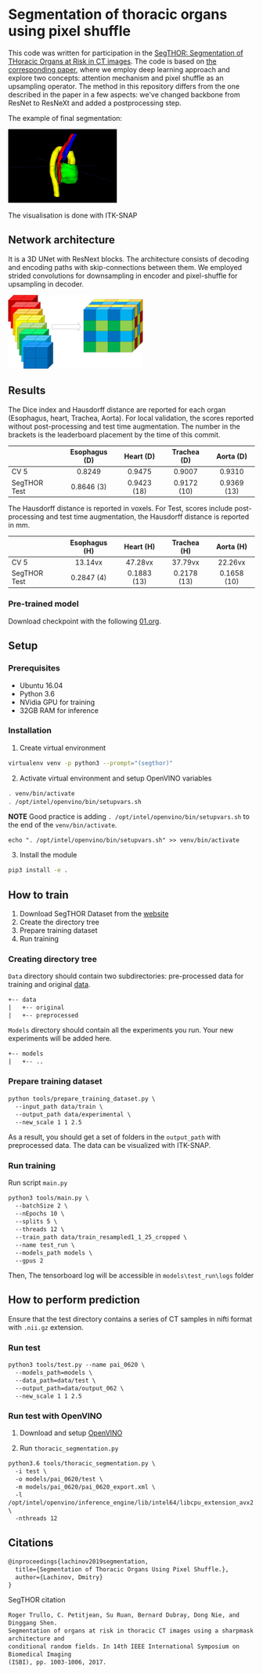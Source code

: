 # Segmentation of thoracic organs using pixel shuffle

This code was written for participation in the [SegTHOR: Segmentation of THoracic Organs at Risk in CT images](https://competitions.codalab.org/competitions/21145).
The code is based on [the corresponding paper](http://ceur-ws.org/Vol-2349/SegTHOR2019_paper_10.pdf), where we employ deep learning approach and explore two concepts: attention mechanism and pixel shuffle as an upsampling  operator. The method in this repository differs from the one described in the paper in a few aspects: we've changed backbone from ResNet to ResNeXt and added a postprocessing step.

The example of final segmentation:  

<img src="media/3dvis.png" alt="drawing" height="150"/>


The visualisation is done with ITK-SNAP


## Network architecture

It is a 3D UNet with ResNext blocks. The architecture consists of decoding and encoding paths with skip-connections
between them. We employed strided convolutions for downsampling in encoder and pixel-shuffle for upsampling in decoder.  


<img src="media/3d_pix_shuffle.png" alt="drawing" height="150"/>

## Results

The Dice index and Hausdorff distance are reported for each organ (Esophagus, heart, Trachea, Aorta). For local
validation, the scores reported without post-processing and test time augmentation. The number in the brackets is the
leaderboard placement by the time of this commit.

|              | Esophagus (D) | Heart (D)   | Trachea (D) | Aorta (D)   |
| :----------- | :-----------: | :---------: | :---------: | :---------: |
| CV 5         | 0.8249        | 0.9475      | 0.9007      | 0.9310      |
| SegTHOR Test | 0.8646 (3)    | 0.9423 (18) | 0.9172 (10) | 0.9369 (13) |

The Hausdorff distance is reported in voxels. For Test, scores include post-processing and test time augmentation, the
Hausdorff distance is reported in mm.

|              | Esophagus (H) | Heart (H)   | Trachea (H) | Aorta (H)   |
| :----------- | :-----------: | :---------: | :---------: | :---------: |
| CV 5         | 13.14vx       | 47.28vx     | 37.79vx     | 22.26vx     |
| SegTHOR Test | 0.2847 (4)    | 0.1883 (13) | 0.2178 (13) | 0.1658 (10) |


### Pre-trained model
Download checkpoint with the following
[01.org](https://download.01.org/opencv/openvino_training_extensions/models/segthor/segthor_0620_best_model.pth).

## Setup

### Prerequisites

* Ubuntu 16.04
* Python 3.6
* NVidia GPU for training
* 32GB RAM for inference


### Installation

1. Create virtual environment
```bash
virtualenv venv -p python3 --prompt="(segthor)"
```

2. Activate virtual environment and setup OpenVINO variables
```bash
. venv/bin/activate
. /opt/intel/openvino/bin/setupvars.sh
```
**NOTE** Good practice is adding `. /opt/intel/openvino/bin/setupvars.sh` to the end of the `venv/bin/activate`.
```
echo ". /opt/intel/openvino/bin/setupvars.sh" >> venv/bin/activate
```

3. Install the module
```bash
pip3 install -e .
```

## How to train
1. Download SegTHOR Dataset from the [website](https://competitions.codalab.org/competitions/21012#participate)
2. Create the directory tree
3. Prepare training dataset
4. Run training

### Creating directory tree

`Data` directory should contain two subdirectories: pre-processed data for training and original
[data](https://competitions.codalab.org/competitions/21012#participate).

```
+-- data
|   +-- original
|   +-- preprocessed
```

`Models` directory should contain all the experiments you run. Your new experiments will be added here.

```
+-- models
|   +-- ..
```

### Prepare training dataset

```
python tools/prepare_training_dataset.py \
  --input_path data/train \
  --output_path data/experimental \
  --new_scale 1 1 2.5
```

As a result, you should get a set of folders in the `output_path` with preprocessed data. The data can be visualized with ITK-SNAP.

### Run training

Run script `main.py`

```
python3 tools/main.py \
  --batchSize 2 \
  --nEpochs 10 \
  --splits 5 \
  --threads 12 \
  --train_path data/train_resampled1_1_25_cropped \
  --name test_run \
  --models_path models \
  --gpus 2
```

Then, The tensorboard log will be accessible in `models\test_run\logs` folder

## How to perform prediction

Ensure that the test directory contains a series of CT samples in nifti format with `.nii.gz` extension.


### Run test

```
python3 tools/test.py --name pai_0620 \
  --models_path=models \
  --data_path=data/test \
  --output_path=data/output_062 \
  --new_scale 1 1 2.5
```

### Run test with OpenVINO

1. Download and setup [OpenVINO](https://software.intel.com/en-us/openvino-toolkit)

2. Run `thoracic_segmentation.py`

```
python3.6 tools/thoracic_segmentation.py \
  -i test \
  -o models/pai_0620/test \
  -m models/pai_0620/pai_0620_export.xml \
  -l /opt/intel/openvino/inference_engine/lib/intel64/libcpu_extension_avx2.so \
  -nthreads 12
```

## Citations

```
@inproceedings{lachinov2019segmentation,
  title={Segmentation of Thoracic Organs Using Pixel Shuffle.},
  author={Lachinov, Dmitry}
}
```

SegTHOR citation

```
Roger Trullo, C. Petitjean, Su Ruan, Bernard Dubray, Dong Nie, and Dinggang Shen.
Segmentation of organs at risk in thoracic CT images using a sharpmask architecture and
conditional random fields. In 14th IEEE International Symposium on Biomedical Imaging
(ISBI), pp. 1003-1006, 2017.
```
